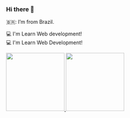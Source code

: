 ### Hi there 👋

<!--
**thainamends1/thainamends1** is a ✨ _special_ ✨ repository because its `README.md` (this file) appears on your GitHub profile.

Here are some ideas to get you started:

- 🔭 I’m currently working on ...
- 🌱 I’m currently learning ...
- 👯 I’m looking to collaborate on ...
- 🤔 I’m looking for help with ...
- 💬 Ask me about ...
- 📫 How to reach me: ...
- 😄 Pronouns: ...
- ⚡ Fun fact: ...
-->


🇧🇷: I’m from Brazil.

:computer: I'm Learn Web development!  
:computer: I'm Learn Web Development!  

<div>
<a href="https://github.com/thainamends1">
<img height="160em" src="https://github-readme-stats.vercel.app/api/top-langs/?username=thainamends1&layout=compact&langs_count=7&theme=dracula"/>
<img height="160em" src="https://github-readme-stats.vercel.app/api?username=thainamends1&show_icons=true&theme=dracula&include_all_commits=true&count_private=true"/>
</div>
